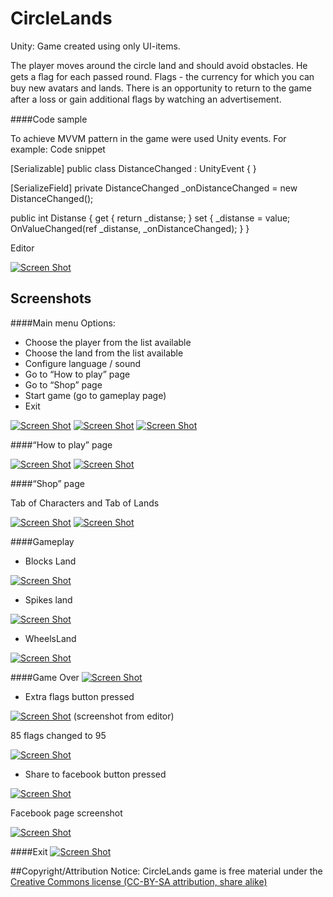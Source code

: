 # CircleLands
Unity: Game created using only UI-items.

The player moves around the circle land and should avoid obstacles. He gets a ﬂag  for each passed round. Flags - the 
currency for which you can buy new avatars and lands. There is an opportunity to return to the game after a loss or gain 
additional ﬂags by watching аn advertisement.

####Code sample

To achieve MVVM pattern in the game were used Unity events. For example:
Code snippet

[Serializable] public class DistanceChanged : UnityEvent<int> { }

[SerializeField] private DistanceChanged _onDistanceChanged = new DistanceChanged();

public int Distanse
	{
		get { return _distanse; }
		set
		{
			_distanse = value;
			OnValueChanged(ref _distanse, _onDistanceChanged);
		}
	}

Editor

[![Screen Shot](https://raw.githubusercontent.com/KDet/CircleLands/master/images/Code.PNG)](https://github.com/KDet/CircleLands)

## Screenshots
####Main menu
Options:
-	Choose the player from the list available
-	Choose the land from the list available
-	Configure language / sound
-	Go to “How to play” page
-	Go to “Shop” page
-	Start game (go to gameplay page)
-	Exit

[![Screen Shot](https://raw.githubusercontent.com/KDet/CircleLands/master/images/Main1.PNG)](https://github.com/KDet/CircleLands)
[![Screen Shot](https://raw.githubusercontent.com/KDet/CircleLands/master/images/Main2.PNG)](https://github.com/KDet/CircleLands)
[![Screen Shot](https://raw.githubusercontent.com/KDet/CircleLands/master/images/Main3.PNG)](https://github.com/KDet/CircleLands)


####“How to play” page

[![Screen Shot](https://raw.githubusercontent.com/KDet/CircleLands/master/images/HowToPlayL.PNG)](https://github.com/KDet/CircleLands)
[![Screen Shot](https://raw.githubusercontent.com/KDet/CircleLands/master/images/HowToPlayP.PNG)](https://github.com/KDet/CircleLands)

####“Shop” page

Tab of Characters and Tab of Lands

[![Screen Shot](https://raw.githubusercontent.com/KDet/CircleLands/master/images/ShopC.PNG)](https://github.com/KDet/CircleLands)
 [![Screen Shot](https://raw.githubusercontent.com/KDet/CircleLands/master/images/ShopL.PNG)](https://github.com/KDet/CircleLands)

####Gameplay

- Blocks Land

[![Screen Shot](https://raw.githubusercontent.com/KDet/CircleLands/master/images/WheelsBlocks.PNG)](https://github.com/KDet/CircleLands)

- Spikes land

[![Screen Shot](https://raw.githubusercontent.com/KDet/CircleLands/master/images/GamePlaySpikes.PNG)](https://github.com/KDet/CircleLands)

-	WheelsLand

[![Screen Shot](https://raw.githubusercontent.com/KDet/CircleLands/master/images/GamePlayWheelsLand.PNG)](https://github.com/KDet/CircleLands)

####Game Over
[![Screen Shot](https://raw.githubusercontent.com/KDet/CircleLands/master/images/GameOver.PNG)](https://github.com/KDet/CircleLands)

- Extra flags button pressed

[![Screen Shot](https://raw.githubusercontent.com/KDet/CircleLands/master/images/Advertisement.PNG)](https://github.com/KDet/CircleLands) (screenshot from editor)

85 flags changed to 95

[![Screen Shot](https://raw.githubusercontent.com/KDet/CircleLands/master/images/AfterAdvertisement.PNG)](https://github.com/KDet/CircleLands)

- Share to facebook button pressed

[![Screen Shot](https://raw.githubusercontent.com/KDet/CircleLands/master/images/ShareToFacebook.PNG)](https://github.com/KDet/CircleLands)

Facebook page screenshot

[![Screen Shot](https://raw.githubusercontent.com/KDet/CircleLands/master/images/FacebookScreenshot.PNG)](https://github.com/KDet/CircleLands)


####Exit
[![Screen Shot](https://raw.githubusercontent.com/KDet/CircleLands/master/images/Exit.PNG)](https://github.com/KDet/CircleLands)


##Copyright/Attribution Notice: 
CircleLands game is free material under the [Creative Commons license (CC-BY-SA attribution, share alike)](https://creativecommons.org/licenses/by-sa/3.0)

